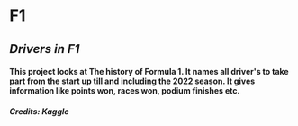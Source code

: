 # F1
## *Drivers in F1*
#### This project looks at The history of Formula 1. It names all driver's to take part from the start up till and including the 2022 season. It gives information like points won, races won, podium finishes etc.
##### Credits: Kaggle
